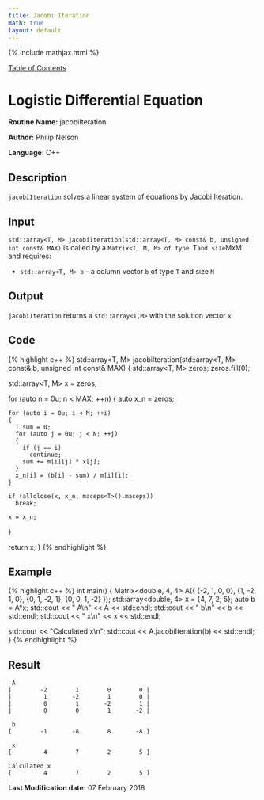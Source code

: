 ```yaml
---
title: Jacobi Iteration
math: true
layout: default
---
```


{% include mathjax.html %}

<a href="https://philipnelson5.github.io/MATH5620/SoftwareManual"> Table of Contents </a>
# Logistic Differential Equation

**Routine Name:** jacobiIteration

**Author:** Philip Nelson

**Language:** C++

## Description

`jacobiIteration` solves a linear system of equations by Jacobi Iteration.

## Input

`std::array<T, M> jacobiIteration(std::array<T, M> const& b, unsigned int const& MAX)` is called by a `Matrix<T, M, M> of type `T` and size `MxM` and requires:

* `std::array<T, M> b` - a column vector `b` of type `T` and size `M`

## Output

`jacobiIteration` returns a `std::array<T,M>` with the solution vector `x`

## Code
{% highlight c++ %}
std::array<T, M> jacobiIteration(std::array<T, M> const& b, unsigned int const& MAX)
{
  std::array<T, M> zeros;
  zeros.fill(0);

  std::array<T, M> x = zeros;

  for (auto n = 0u; n < MAX; ++n)
  {
    auto x_n = zeros;

    for (auto i = 0u; i < M; ++i)
    {
      T sum = 0;
      for (auto j = 0u; j < N; ++j)
      {
        if (j == i)
          continue;
        sum += m[i][j] * x[j];
      }
      x_n[i] = (b[i] - sum) / m[i][i];
    }

    if (allclose(x, x_n, maceps<T>().maceps))
      break;

    x = x_n;
  }

  return x;
}
{% endhighlight %}

## Example
{% highlight c++ %}
int main()
{
  Matrix<double, 4, 4> A({
      {-2, 1, 0, 0},
      {1, -2, 1, 0},
      {0, 1, -2, 1},
      {0, 0, 1, -2}
      });
  std::array<double, 4> x = {4, 7, 2, 5};
  auto b = A*x;
  std::cout << " A\n" << A << std::endl;
  std::cout << " b\n" << b << std::endl;
  std::cout << " x\n" << x << std::endl;

  std::cout << "Calculated x\n";
  std::cout << A.jacobiIteration(b) << std::endl;
}
{% endhighlight %}

## Result
```
 A
|        -2        1        0        0 |
|         1       -2        1        0 |
|         0        1       -2        1 |
|         0        0        1       -2 |

 b
[        -1       -8        8       -8 ]

 x
[         4        7        2        5 ]

Calculated x
[         4        7        2        5 ]

```

**Last Modification date:** 07 February 2018
